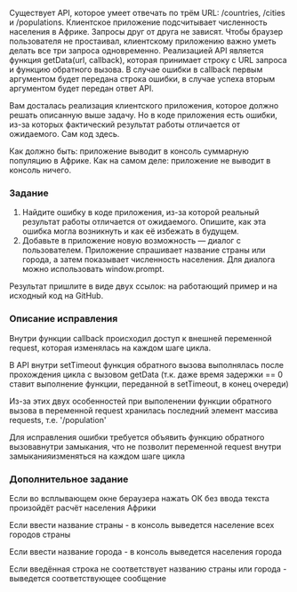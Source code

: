 Существует API, которое умеет отвечать по трём URL: /countries, /cities и /populations. Клиентское приложение подсчитывает численность населения в Африке. Запросы друг от друга не зависят. Чтобы браузер пользователя не простаивал, клиентскому приложению важно уметь делать все три запроса одновременно. Реализацией API является функция getData(url, callback), которая принимает строку с URL запроса и функцию обратного вызова. В случае ошибки в callback первым аргументом будет передана строка ошибки, в случае успеха вторым аргументом будет передан ответ API.

Вам досталась реализация клиентского приложения, которое должно решать описанную выше задачу. Но в коде приложения есть ошибки, из-за которых фактический результат работы отличается от ожидаемого. Сам код здесь.

Как должно быть: приложение выводит в консоль суммарную популяцию в Африке.
Как на самом деле: приложение не выводит в консоль ничего.

### Задание

1. Найдите ошибку в коде приложения, из-за которой реальный результат работы отличается от ожидаемого. Опишите, как эта ошибка могла возникнуть и как её избежать в будущем.
2. Добавьте в приложение новую возможность — диалог с пользователем. Приложение спрашивает название страны или города, а затем показывает численность населения. Для диалога можно использовать window.prompt.

Результат пришлите в виде двух ссылок: на работающий пример и на исходный код на GitHub.

### Описание исправления

Внутри функции callback происходил доступ к внешней переменной request, которая изменялась на каждом шаге цикла.

В API внутри setTimeout функция обратного вызова выполнялась после прохождения цикла с вызовом getData (т.к. даже время задержки == 0 ставит выполнение функции, переданной в setTimeout, в конец очереди)

Из-за этих двух особенностей при выполенении функции обратного вызова в переменной request хранилась последний элемент массива requests, т.е. '/population'

Для исправления ошибки требуется объявить функцию обратного вызовавнутри замыкания, что не позволит переменной request внутри замыканияизменяться на каждом шаге цикла

### Дополнительное задание

Если во всплывающем окне бераузера нажать ОК без ввода текста произойдёт расчёт населения Африки

Если ввести название страны - в консоль выведется население всех городов страны

Если ввести название города - в консоль выведется населения города

Если введённая строка не соответствует названию страны или города - выведется соответствующее сообщение
